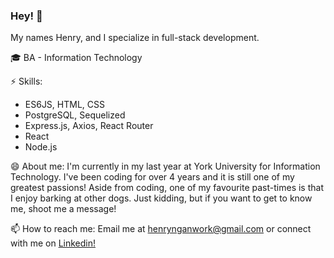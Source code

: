 ### Hey! 👋

My names Henry, and I specialize in full-stack development.

🎓 BA - Information Technology

⚡ Skills: 

- ES6JS, HTML, CSS
- PostgreSQL, Sequelized
- Express.js, Axios, React Router
- React
- Node.js



😄 About me: I'm currently in my last year at York University for Information Technology. I've been coding for over 4 years and it is still one of my greatest passions! Aside from coding, one of my favourite past-times is that I enjoy barking at other dogs. Just kidding, but if you want to get to know me, shoot me a message! 


📫 How to reach me: Email me at henrynganwork@gmail.com or connect with me on [Linkedin!](https://ca.linkedin.com/in/henry-ngan-183620b6)

 
